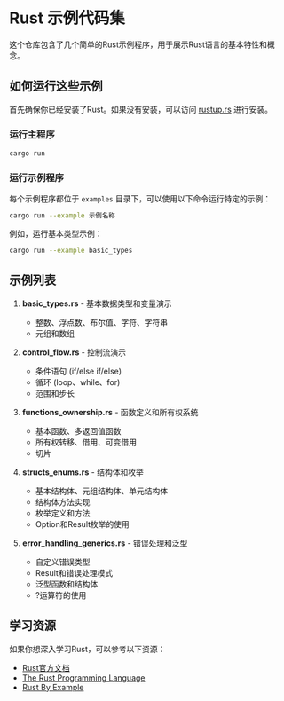 # Rust 示例代码集

这个仓库包含了几个简单的Rust示例程序，用于展示Rust语言的基本特性和概念。

## 如何运行这些示例

首先确保你已经安装了Rust。如果没有安装，可以访问 [rustup.rs](https://rustup.rs/) 进行安装。

### 运行主程序

```bash
cargo run
```

### 运行示例程序

每个示例程序都位于 `examples` 目录下，可以使用以下命令运行特定的示例：

```bash
cargo run --example 示例名称
```

例如，运行基本类型示例：

```bash
cargo run --example basic_types
```

## 示例列表

1. **basic_types.rs** - 基本数据类型和变量演示
   - 整数、浮点数、布尔值、字符、字符串
   - 元组和数组

2. **control_flow.rs** - 控制流演示
   - 条件语句 (if/else if/else)
   - 循环 (loop、while、for)
   - 范围和步长

3. **functions_ownership.rs** - 函数定义和所有权系统
   - 基本函数、多返回值函数
   - 所有权转移、借用、可变借用
   - 切片

4. **structs_enums.rs** - 结构体和枚举
   - 基本结构体、元组结构体、单元结构体
   - 结构体方法实现
   - 枚举定义和方法
   - Option和Result枚举的使用

5. **error_handling_generics.rs** - 错误处理和泛型
   - 自定义错误类型
   - Result和错误处理模式
   - 泛型函数和结构体
   - ?运算符的使用

## 学习资源

如果你想深入学习Rust，可以参考以下资源：

- [Rust官方文档](https://doc.rust-lang.org/)
- [The Rust Programming Language](https://doc.rust-lang.org/book/)
- [Rust By Example](https://doc.rust-lang.org/rust-by-example/)
